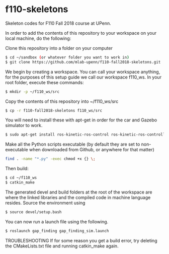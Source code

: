# f110-skeletons
Skeleton codes for F110 Fall 2018 course at UPenn.

In order to add the contents of this repository to your workspace on your local machine, do the following:

Clone this repository into a folder on your computer
```bash
$ cd ~/sandbox (or whatever folder you want to work in)
$ git clone https://github.com/mlab-upenn/f110-fall2018-skeletons.git
```

We begin by creating a workspace. You can call your workspace anything, for the purposes of this setup guide we call our workspace f110_ws. In your root folder, execute these commands:
```bash
$ mkdir -p ~/f110_ws/src
```

Copy the contents of this repository into ~/f110_ws/src
```bash
$ cp -r f110-fall2018-skeletons f110_ws/src
```

You will need to install these with apt-get in order for the car and Gazebo simulator to work.
```bash
$ sudo apt-get install ros-kinetic-ros-control ros-kinetic-ros-controllers ros-kinetic-gazebo-ros-control ros-kinetic-ackermann-msgs ros-kinetic-joy
```

Make all the Python scripts executable (by default they are set to non-executable when downloaded from Github, or anywhere for that matter)
```bash
find . -name "*.py" -exec chmod +x {} \;
```

Then build:
```bash
$ cd ~/f110_ws
$ catkin_make
```

The generated devel and build folders at the root of the workspace are where the linked libraries and the compiled code in machine language resides. Source the environment using
```bash
$ source devel/setup.bash
```

You can now run a launch file using the following. 
```bash
$ roslaunch gap_finding gap_finding_sim.launch
```

TROUBLESHOOTING
If for some reason you get a build error, try deleting the CMakeLists.txt file and running catkin_make again. 
